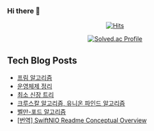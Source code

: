 ### Hi there 👋

<!--
**loinsir/loinsir** is a ✨ _special_ ✨ repository because its `README.md` (this file) appears on your GitHub profile.

Here are some ideas to get you started:

- 🔭 I’m currently working on ...
- 🌱 I’m currently learning ...
- 👯 I’m looking to collaborate on ...
- 🤔 I’m looking for help with ...
- 💬 Ask me about ...
- 📫 How to reach me: ...
- 😄 Pronouns: ...
- ⚡ Fun fact: ...
-->
<div align=center>
  
[![Hits](https://hits.seeyoufarm.com/api/count/incr/badge.svg?url=https%3A%2F%2Fgithub.com%2Floinsir&count_bg=%2309EDEB&title_bg=%23555555&icon=&icon_color=%23E7E7E7&title=hits&edge_flat=false)](https://hits.seeyoufarm.com)
  
  
[![Solved.ac Profile](http://mazassumnida.wtf/api/v2/generate_badge?boj=a9327370)](https://solved.ac/a9327370/)
</div>


## Tech Blog Posts
* [프림 알고리즘](https://glassgow.tistory.com/47)
* [운영체제 정리](https://glassgow.tistory.com/46)
* [최소 신장 트리](https://glassgow.tistory.com/45)
* [크루스칼 알고리즘, 유니온 파인드 알고리즘](https://glassgow.tistory.com/44)
* [벨만-포드 알고리즘](https://glassgow.tistory.com/43)
* [[번역] SwiftNIO Readme Conceptual Overview](https://glassgow.tistory.com/42)